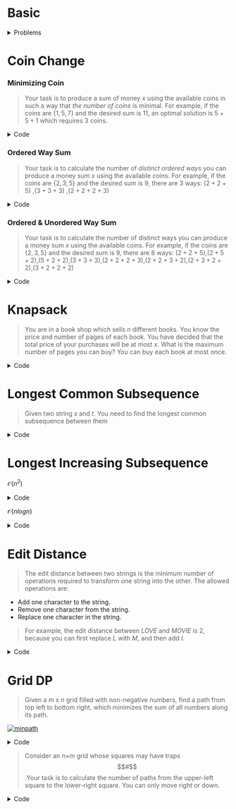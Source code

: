# Basic

<details>
<summary>Problems</summary>
  
<ul>
  <details>
  <summary>Filling Shapes</summary>
  <ul>
       You have a given integer $n$. Find the number of ways to fill all $3×n$ tiles with the shape described in the picture below. Upon filling, no empty spaces are allowed.          Shapes cannot overlap.
       <a href="https://ibb.co/SVNqwJp"><img src="https://i.ibb.co/ZcdyzNC/b83f3a7f74be29b2f62f8e51f6126ffd20d9757c.png" alt="b83f3a7f74be29b2f62f8e51f6126ffd20d9757c" border="0"></a>
    
    
>Here, the tiles dimentions can be $1×2$ or $2×1$. If we put two tiles of different type only then $3$ row can fully filled with the shaped tiles with $2$ column.So there is no gaps between them. So, our $f[i]$ is dependent upon $f[i-2]$ value, hence dp is used.
    
> State: $f[i] =$ no of ways to fill $ith$ row ,
    
> Base case: $f[0]=1$ (as if row is $0$ there is always a way), 
    $f[1]=0$.
    
> Recurrence: $$   f[n] = 2* f[n-2]  $$
    
```c++
int n;cin>>n;
int f[n+1];
f[0]=1;
f[1]=0;
for(int i=2;i<=n;++i)
{
    f[i]=2*f[i-2];
}
cout<<f[n]<<endl;
```   

</ul>
</details>

<ul>
<details>
<summary>Frog Jump</summary>
<ul>
     There are $N$ stones, numbered $1,2,…,N$. For each $i$ $(1≤i≤N)$, the height of Stone $i$ is $h_i$ .There is a frog who is initially on Stone $1$. He will repeat the following action some number of times to reach Stone $N$:
- If the frog is currently on Stone $i$, jump to one of the following: Stone $i+1,i+2,…,i+K$. Here, a cost of $|h_i-h_j|$ is incurred, where $j$ is the stone to land on.

Find the minimum possible total cost incurred before the frog reaches Stone $N$.
    
    
```c++
int n,k;cin>>n>>k;
vector<ll>a(n),dp(n,inf);
for(int i=0;i<n;++i)cin>>a[i];
dp[0]=0;
for(int i=0;i<n;++i)
{
  for(int j=i+1;j<=i+k;++j)
  {
    if(j<n) dp[j]=min(dp[j],dp[i]+abs(a[i]-a[j]));
  }
}
cout<<dp[n-1]<<endl;
```   

</ul>
</details>
    
  
<ul>
<details>
<summary>Vacation </summary>
<ul>
     The vacation consists of $N$ days. For each $i$ $(1≤i≤N)$, Taro will choose one of the following activities and do it on the $i-th$ day:

- A: Swim in the sea. Gain $a_i$ points of happiness.
- B: Catch bugs in the mountains. Gain $b_i$ points of happiness.
- C: Do homework at home. Gain $c_i$ points of happiness.

As Taro gets bored easily, he cannot do the same activities for two or more consecutive days.

Find the maximum possible total points of happiness that Taro gains.
    
```c++
int n;cin>>n;
vector<int> a(n),b(n),c(n);
for(int i=0;i<n;++i)cin>>a[i]>>b[i]>>c[i];
vector<int> dp(3);
for(int i=0;i<n;++i){
    vector<int> temp(3);
    temp[0]=a[i]+ max(dp[1],dp[2]);
    temp[1]=b[i]+ max(dp[0],dp[2]);
    temp[2]=c[i]+ max(dp[0],dp[1]);
    dp=temp;
}
cout<<*max_element(dp.begin(), dp.end())<<'\n';
```   

</ul>
</details>
      
  <ul>
<details>
  <summary>Broken keyboard </summary>
<ul>
     Recently, Norge found a string $s=s_1s_2…s_n$ consisting of $n$ lowercase Latin letters. As an exercise to improve his typing speed, he decided to type all substrings of the string $s$.Norge realized that his keyboard was broken, namely, he could use only $k$ Latin letters $c_1,c_2,…,c_k$ out of $26$.
    
  > state: $dp[i]$ = num of substrings ending at index $i$
  
```c++
int n,m;cin>>n>>m;
string s;cin>>s;
vector<int> can(26);
while(m--){
    char ch;cin>>ch;
    can[ch-'a']=1;
}
int sum=0;
vector<int> dp(n+1);
for(int i=0;i<n;++i){
    if(can[s[i]-'a']){
        dp[i+1]=dp[i]+1;
    }
    sum+=dp[i+1];
}
cout<<sum<<endl;
```   

</ul>
</details>
   
</ul>
</details>


# Coin Change

### Minimizing Coin

>Your task is to produce a sum of money $x$ using the available coins in such a way that _the number of coins_ is minimal.
>For example, if the coins are {$1,5,7$} and the desired sum is $11$, an optimal solution is $5+5+1$ which requires $3$ coins.

<details>
<summary>Code</summary>
<ul>
  
```c++
int n,sum;cin>>n>>sum;
vector<int> vec(n);
for(int &i:vec)cin>>i;
vector<int> dp(sum+1,1e9);
dp[0]=0;
for(int i=1;i<=sum;++i){
    for(int j:vec){
        if(i-j>=0){
            dp[i]=min(dp[i],1+dp[i-j]);
        }
    }
}
cout<<(dp[sum]==1e9?-1:dp[sum])<<'\n';
```
</ul>
</details>
  
### Ordered Way Sum

>Your task is to calculate the number of _distinct ordered ways_ you can produce a money sum $x$ using the available coins.
>For example, if the coins are {$2,3,5$} and the desired sum is $9$, there are $3$ ways: ($2+2+5$) ,($3+3+3$) ,($2+2+2+3$)

<details>
<summary>Code</summary>
<ul>
  
```c++
int n,sum;cin>>n>>sum;
vector<int> vec(n);
for(int &i:vec)cin>>i;
vector<int> dp(sum+1);
dp[0]=1;
for(auto j:vec){
    for(int i=1;i<=sum;++i){
        if(i-j>=0)dp[i]=(dp[i]+dp[i-j])%mod;
    }
}
cout<<dp[sum]<<'\n';  
```
  
```c++
/*
  dp[i,x]=valid ways to make sum x using vec[0],vec[1],vec[2],...,vec[i]
  Base case:  dp[i][0]=1; 0 <= i < n
  Recurrence: dp[i][x]=dp[i-1][x] + dp[i][x-vec[i]]
*/
int n,sum;cin>>n>>sum;
vector<int> vec(n+1);
for(int i=1;i<=n;++i)cin>>vec[i];
vector<vector<int>> dp(n+1,vector<int>(sum+1));
for(int i=1;i<=n;++i)dp[i][0]=1;
for(int i=1;i<=n;++i){
    for(int x=1;x<=sum;++x){
        dp[i][x]= dp[i-1][x] + (x-vec[i]>=0? dp[i][x-vec[i]] : 0);
        dp[i][x]%=mod;
    }
}
cout<<dp[n][sum]<<'\n';
```  
</ul>
</details>

### Ordered & Unordered Way Sum

>Your task is to calculate the number of distinct ways you can produce a money sum $x$ using the available coins.
>For example, if the coins are {$2,3,5$} and the desired sum is $9$, there are $8$ ways:
>($2+2+5$),($2+5+2$),($5+2+2$),($3+3+3$),($2+2+2+3$),($2+2+3+2$),($2+3+2+2$),($3+2+2+2$)

<details>
<summary>Code</summary>
<ul>
  
```c++
int n,sum;cin>>n>>sum;
vector<int> vec(n);
for(int &i:vec)cin>>i;
vector<int> dp(sum+1);
dp[0]=1;
for(int i=1;i<=sum;++i){
    for(auto j:vec){       
        if(i-j>=0)dp[i]=(dp[i]+dp[i-j])%mod;
    }
}
cout<<dp[sum]<<'\n'; 
```
</ul>
</details>
  
# Knapsack
> You are in a book shop which sells $n$ different books. You know the price and number of pages of each book.
> You have decided that the total price of your purchases will be at most $x$. What is the maximum number of pages you can buy? You can buy each book at most once.

<details>
<summary>Code</summary>
<ul>
  
```c++
int n,tot;cin>>n>>tot;
for(int i=1;i<=n;++i)cin>>cost[i];
for(int i=1;i<=n;++i)cin>>pg[i];

for(int i=1;i<=n;++i)
{
  for(int j=1;j<=tot;++j)
  {
    dp[i][j]=max(dp[i-1][j],(j-cost[i]>=0)?pg[i]+dp[i-1][j-cost[i]]:0);
  }
}
cout<<dp[n][tot]<<endl;
```
</ul>
</details>
  
# Longest Common Subsequence
> Given two string $s$ and $t$. You need to find the longest common subsequence between them
<details>
<summary>Code</summary>
<ul>
  
```c++

int LCS[N][N];
void lcs_len(string s,string t,int n,int m){
    for(int i=1;i<=n;++i){
        for(int j=1;j<=m;++j){
            if(s[i-1]==t[j-1]){
                LCS[i][j]=LCS[i-1][j-1]+1;
            }else{
                LCS[i][j]=max(LCS[i-1][j],LCS[i][j-1]);
            }
        }
    }
}
set<string> print_all(string s,string t,int n,int m){
    set<string> st;
    if(n==0 or m==0){
        st.insert("");
        return st;
    }
    if(s[n-1] == t[m-1]){
        set<string> temp= print_all(s,t,n-1,m-1);
        for(string str:temp) st.insert(str+s[n-1]);
    }else{
        if(LCS[n-1][m]>=LCS[n][m-1]){
            st=print_all(s,t,n-1,m);
        }
        if(LCS[n][m-1]>=LCS[n-1][m]){
            set<string> temp=print_all(s,t,n,m-1);
            st.insert(temp.begin(), temp.end());
        }
    }
    return st;
}
string lcs_str(string s,string t,int n,int m){
    if(n==0 or m==0) return string("");
    if(s[n-1]==t[m-1]) return lcs_str(s,t,n-1,m-1) + s[n-1];
    if(LCS[n-1][m]>LCS[n][m-1]) return lcs_str(s,t,n-1,m);
    return lcs_str(s,t,n,m-1);
}
string s,t;cin>>s>>t;
int n=s.size(),m=t.size();
lcs_len(s,t,n,m);
cout<<lcs_str(s,t,n,m)<<endl;
```
</ul>
</details>
  
# Longest Increasing Subsequence
 $\mathcal{O}(n^2)$
<details>
<summary>Code</summary>
<ul>
  
```c++
int n;cin>>n;
vector<int> v(n);
for(int i=0;i<n;++i){
    cin>>v[i];
}
vector<int> dp(n,1);
for(int i=0;i<n;++i){
    for(int j=0;j<i;++j){
        if(v[j]<v[i]) dp[i] = max(dp[i], dp[j]+1);
    }
}
int ans=INT_MIN;
for(auto i:dp)ans=max(ans,i);
cout<<ans<<'\n';
```
</ul>
</details>

 $\mathcal{O}(nlogn)$
<details>
<summary>Code</summary>
<ul>
  
```c++
int n;cin>>n;
vector<int> v(n);
for(int i=0;i<n;++i){
    cin>>v[i];
}
auto LIS=[&](vector<int> v)->int{
    multiset<int> st;
    for(auto i:v){
        st.insert(i);
        auto it=st.upper_bound(i);
        if(it!=st.end()) st.erase(it);
    }
    return (int)st.size();
};
//Strictly longest increasing subsequence
auto Strictly_LIS=[&](vector<int> v)->int{
    multiset<int> st;
    for(auto i:v){
        st.insert(i);
        auto it=st.lower_bound(i);
        it++;
        if(it!=st.end()) st.erase(it);
    }
    return (int)st.size();
};

cout<<Strictly_LIS(v)<<'\n';
```
</ul>
</details>

# Edit Distance
>The edit distance between two strings is the minimum number of operations required to transform one string into the other.
>The allowed operations are:
- Add one character to the string.
- Remove one character from the string.
- Replace one character in the string.
>For example, the edit distance between $LOVE$ and $MOVIE$ is $2$, because you can first replace $L$ with $M$, and then add $I$.
<details>
<summary>Code</summary>
<ul>
  
```c++
string s,t;cin>>s>>t;
int n=s.size(),m=t.size();
vector<vector<int>>dp(n+1,vector<int>(m+1,1e9));
dp[0][0]=0;
for(int i=0;i<=n;++i)
{
  for(int j=0;j<=m;++j)
  {
    if(i)  dp[i][j]=min(dp[i][j],dp[i-1][j]+1);
  
    if(j)  dp[i][j]=min(dp[i][j],dp[i][j-1]+1);
  
    if(i and j)   dp[i][j]=min(dp[i][j],dp[i-1][j-1]+(s[i-1]!=t[j-1]));
  }
}
cout<<dp[n][m]<<endl;
```
</ul>
</details>

# Grid DP
> Given a $m$ x $n$ grid filled with non-negative numbers, find a path from top left to bottom right, which minimizes the sum of all numbers along its path.
  
<a href="https://imgbb.com/"><img src="https://i.ibb.co/kHZXqcz/minpath.jpg" alt="minpath" border="0"></a>
<details>
<summary>Code</summary>
<ul>
  
```c++
int minPathSum(vector<vector<int>>& grid) {
    const int inf=1e9;
    int H=grid.size();
    int W=grid[0].size();
    vector<vector<int>>dp(H,vector<int>(W));
    for(int i=0;i<H;++i){
        for(int j=0;j<W;++j){
            if(i==0 and j==0){
                dp[i][j]=grid[i][j];
                continue;
            }
            dp[i][j] = grid[i][j] + min((i==0? inf:dp[i-1][j]) ,(j==0? inf:dp[i][j-1]) );
        }
    }
    return dp[H-1][W-1];
}
```
</ul>
</details>

> Consider an $n$×$m$ grid whose squares may have traps $$#$$.Your task is to calculate the number of paths from the upper-left square to the lower-right square. You can only move right or down.
<details>
<summary>Code</summary>
<ul>
  
```c++
int n,m;cin>>n>>m;
vector<vector<int>> dp(n,vector<int>(m));
vector<string> a(n);
for(int i=0;i<n;++i){
    cin>>a[i];
}
if(a[0][0]=='#')return cout<<0<<endl,0;
dp[0][0]=1;
for(int i=0;i<n;++i){
    for(int j=0;j<m;++j){
        if(a[i][j]=='.'){
            if(i>0 and a[i-1][j]=='.'){
                dp[i][j]+=dp[i-1][j];
            }
            if(j>0 and a[i][j-1]=='.'){
                dp[i][j]+=dp[i][j-1];
            }
            dp[i][j]%=mod;
        }
    }
}
cout<<dp[n-1][m-1]<<endl;
```
</ul>
</details>

  
  
